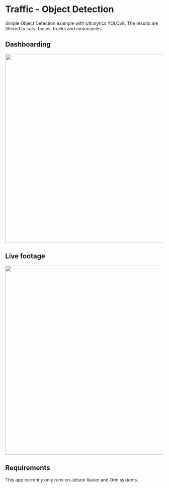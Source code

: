# Traffic - Object Detection
Simple Object Detection example with Ultralytics YOLOv8.
The results are filtered to cars, buses, trucks and motorcycles.

## Dashboarding
<div style="display:flex;flex-direction:row;align-items:center;justify-content:center;">
    <img src="https://storage.googleapis.com/reswarm-images/dashboards/dashboard_devices_camera.png" width="600px">
</div>


## Live footage
<div style="display:flex;flex-direction:row;align-items:center;justify-content:center;">
    <img src="https://storage.googleapis.com/reswarm-images/PastedGraphic-1.png" width="600px">
</div>

## Requirements

This app currently only runs on Jetson Xavier and Orin systems.

